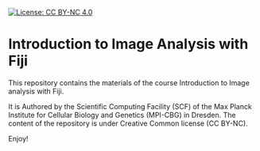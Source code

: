 [![License: CC BY-NC 4.0](https://img.shields.io/badge/License-CC%20BY--NC%204.0-lightgrey.svg)](https://creativecommons.org/licenses/by-nc/4.0/)

# Introduction to Image Analysis with Fiji

This repository contains the materials of the course Introduction to Image analysis with Fiji.

It is Authored by the Scientific Computing Facility (SCF) of the Max Planck Institute for Cellular Biology and Genetics (MPI-CBG) in Dresden. The content of the repository is under Creative Common license (CC BY-NC).

Enjoy!
